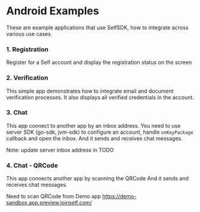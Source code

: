 # Android Examples

These are example applications that use SelfSDK, how to integrate across various use cases


### 1. Registration

Register for a Self account and display the registration status on the screen

### 2. Verification

This simple app demonstrates how to integrate email and document verification processes. 
It also displays all verified credentials in the account.


### 3. Chat

This app connect to another app by an inbox address. You need to use server SDK (go-sdk, jvm-sdk) to configure an account, handle `onKeyPackage` callback and open the inbox.
And it sends and receives chat messages.

Note: update server inbox address in TODO

### 4. Chat - QRCode

This app connects another app by scanning the QRCode
And it sends and receives chat messages.

Need to scan QRCode from Demo app https://demo-sandbox.app.preview.joinself.com/